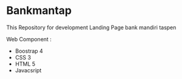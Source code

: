 # Bankmantap
This Repository for development Landing Page bank mandiri taspen

Web Component :
- Boostrap 4
- CSS 3
- HTML 5
- Javacsript
